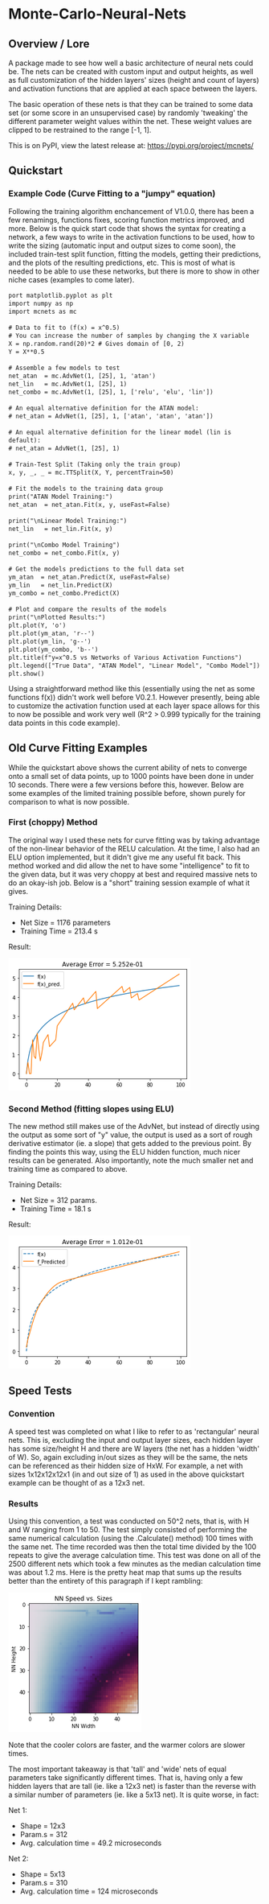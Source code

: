 # Monte-Carlo-Neural-Nets

## Overview / Lore

A package made to see how well a basic architecture of neural nets could be. The nets can be created with custom input and output heights, as well as full customization of the hidden layers' sizes (height and count of layers) and activation functions that are applied at each space between the layers.

The basic operation of these nets is that they can be trained to some data set (or some score in an unsupervised case) by randomly 'tweaking' the different parameter weight values within the net. These weight values are clipped to be restrained to the range [-1, 1].

This is on PyPI, view the latest release at:
https://pypi.org/project/mcnets/

## Quickstart
### Example Code (Curve Fitting to a "jumpy" equation)
Following the training algorithm enchancement of V1.0.0, there has been a few renamings, functions fixes, scoring function metrics improved, and more. Below is the quick start code that shows the syntax for creating a network, a few ways to write in the activation functions to be used, how to write the sizing (automatic input and output sizes to come soon), the included train-test split function, fitting the models, getting their predictions, and the plots of the resulting predictions, etc. This is most of what is needed to be able to use these networks, but there is more to show in other niche cases (examples to come later).
```
port matplotlib.pyplot as plt
import numpy as np
import mcnets as mc

# Data to fit to (f(x) = x^0.5)
# You can increase the number of samples by changing the X variable
X = np.random.rand(20)*2 # Gives domain of [0, 2)
Y = X**0.5

# Assemble a few models to test
net_atan  = mc.AdvNet(1, [25], 1, 'atan')
net_lin   = mc.AdvNet(1, [25], 1)
net_combo = mc.AdvNet(1, [25], 1, ['relu', 'elu', 'lin'])

# An equal alternative definition for the ATAN model:
# net_atan = AdvNet(1, [25], 1, ['atan', 'atan', 'atan'])

# An equal alternative definition for the linear model (lin is default):
# net_atan = AdvNet(1, [25], 1)  

# Train-Test Split (Taking only the train group)
x, y, _, _ = mc.TTSplit(X, Y, percentTrain=50)

# Fit the models to the training data group
print("ATAN Model Training:")
net_atan  = net_atan.Fit(x, y, useFast=False)

print("\nLinear Model Training:")
net_lin   = net_lin.Fit(x, y)

print("\nCombo Model Training")
net_combo = net_combo.Fit(x, y)

# Get the models predictions to the full data set
ym_atan  = net_atan.Predict(X, useFast=False)
ym_lin   = net_lin.Predict(X)
ym_combo = net_combo.Predict(X)

# Plot and compare the results of the models
print("\nPlotted Results:")
plt.plot(Y, 'o')
plt.plot(ym_atan, 'r--')
plt.plot(ym_lin, 'g--')
plt.plot(ym_combo, 'b--')
plt.title(f"y=x^0.5 vs Networks of Various Activation Functions")
plt.legend(["True Data", "ATAN Model", "Linear Model", "Combo Model"])
plt.show()
```
Using a straightforward method like this (essentially using the net as some functions f(x)) didn't work well before V0.2.1. However presently, being able to customize the activation function used at each layer space allows for this to now be possible and work very well (R^2 > 0.999 typically for the training data points in this code example).


## Old Curve Fitting Examples
While the quickstart above shows the current ability of nets to converge onto a small set of data points, up to 1000 points have been done in under 10 seconds. There were a few versions before this, however. Below are some examples of the limited training possible before, shown purely for comparison to what is now possible.

### First (choppy) Method
The original way I used these nets for curve fitting was by taking advantage of the non-linear behavior of the RELU calculation. At the time, I also had an ELU option implemented, but it didn't give me any useful fit back. This method worked and did allow the net to have some "intelligence" to fit to the given data, but it was very choppy at best and required massive nets to do an okay-ish job. Below is a "short" training session example of what it gives.

Training Details:
- Net Size = 1176 parameters
- Training Time = 213.4 s

Result:

![](Examples/ghFit1b.png)

### Second Method (fitting slopes using ELU)
The new method still makes use of the AdvNet, but instead of directly using the output as some sort of "y" value, the output is used as a sort of rough derivative estimator (ie. a slope) that gets added to the previous point. By finding the points this way, using the ELU hidden function, much nicer results can be generated. Also importantly, note the much smaller net and training time as compared to above.

Training Details:
- Net Size = 312 params.
- Training Time = 18.1 s

Result:

![](Examples/ghFit2b.png)


## Speed Tests
### Convention
A speed test was completed on what I like to refer to as 'rectangular' neural nets. This is, excluding the input and output layer sizes, each hidden layer has some size/height H and there are W layers (the net has a hidden 'width' of W). So, again excluding in/out sizes as they will be the same, the nets can be referenced as their hidden size of HxW. For example, a net with sizes 1x12x12x12x1 (in and out size of 1) as used in the above quickstart example can be thought of as a 12x3 net.

### Results
Using this convention, a test was conducted on 50^2 nets, that is, with H and W ranging from 1 to 50. The test simply consisted of performing the same numerical calculation (using the .Calculate() method) 100 times with the same net. The time recorded was then the total time divided by the 100 repeats to give the average calculation time. This test was done on all of the 2500 different nets which took a few minutes as the median calculation time was about 1.2 ms. Here is the pretty heat map that sums up the results better than the entirety of this paragraph if I kept rambling:

![](Examples/ghSpeedTest1a.png)

Note that the cooler colors are faster, and the warmer colors are slower times.

The most important takeaway is that 'tall' and 'wide' nets of equal parameters take significantly different times. That is, having only a few hidden layers that are tall (ie. like a 12x3 net) is faster than the reverse with a similar number of parameters (ie. like a 5x13 net). It is quite worse, in fact:

Net 1:
- Shape = 12x3
- Param.s = 312
- Avg. calculation time = 49.2 microseconds

Net 2:
- Shape = 5x13
- Param.s = 310
- Avg. calculation time = 124 microseconds
